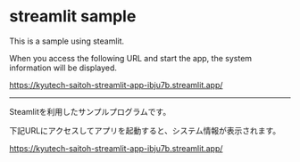 # streamlit sample

This is a sample using steamlit.

When you access the following URL and start the app, the system information will be displayed.

<a href="https://kyutech-saitoh-streamlit-app-ibju7b.streamlit.app/" target="_blank" rel="noopener noreferrer">https://kyutech-saitoh-streamlit-app-ibju7b.streamlit.app/</a>

---

Steamlitを利用したサンプルプログラムです。

下記URLにアクセスしてアプリを起動すると、システム情報が表示されます。

<a href="https://kyutech-saitoh-streamlit-app-ibju7b.streamlit.app/" target="_blank" rel="noopener noreferrer">https://kyutech-saitoh-streamlit-app-ibju7b.streamlit.app/</a>
